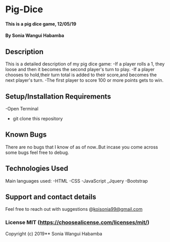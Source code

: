 # Pig-Dice
#### This is a pig dice game, 12/05/19
#### By Sonia Wangui Habamba
## Description
This is a detailed description of my pig dice game:
-If a player rolls a 1, they loose and then it becomes the second player's turn to play.
-If a player chooses to hold,their turn total is added to their score,and becomes the next player's turn.
-The first player to score 100 or more points gets to win.   

## Setup/Installation Requirements
-Open Terminal
- git clone this repository

## Known Bugs
There are no bugs that I know of as of now..But incase you come across some bugs feel free to debug.
## Technologies Used
Main languages used:
-HTML
-CSS
-JavaScript
_Jquery
-Bootstrap
## Support and contact details
Feel free to reach out with suggestions 
@koisonia99@gmail.com
### License MIT (https://choosealicense.com/licenses/mit/)

Copyright (c) 2019** Sonia Wangui Habamba
